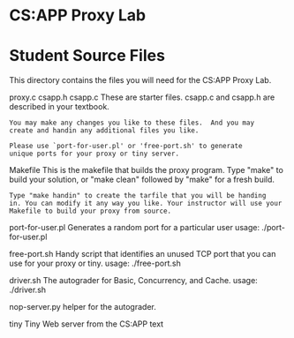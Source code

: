 # CS:APP Proxy Lab
#
# Student Source Files

This directory contains the files you will need for the CS:APP Proxy
Lab.

proxy.c
csapp.h
csapp.c
    These are starter files.  csapp.c and csapp.h are described in
    your textbook.

    You may make any changes you like to these files.  And you may
    create and handin any additional files you like.

    Please use `port-for-user.pl' or 'free-port.sh' to generate
    unique ports for your proxy or tiny server.

Makefile
    This is the makefile that builds the proxy program.  Type "make"
    to build your solution, or "make clean" followed by "make" for a
    fresh build.

    Type "make handin" to create the tarfile that you will be handing
    in. You can modify it any way you like. Your instructor will use your
    Makefile to build your proxy from source.

port-for-user.pl
    Generates a random port for a particular user
    usage: ./port-for-user.pl <userID>

free-port.sh
    Handy script that identifies an unused TCP port that you can use
    for your proxy or tiny.
    usage: ./free-port.sh

driver.sh
    The autograder for Basic, Concurrency, and Cache.
    usage: ./driver.sh

nop-server.py
     helper for the autograder.

tiny
    Tiny Web server from the CS:APP text
